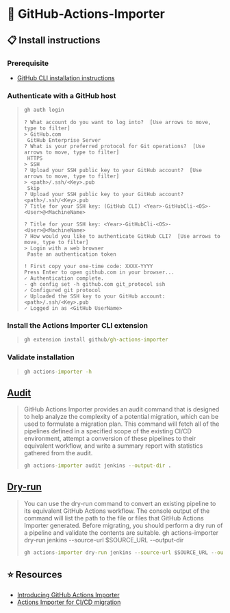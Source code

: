 # :bookmark_tabs: GitHub-Actions-Importer

## :clipboard: Install instructions

### Prerequisite
- [GitHub CLI installation instructions](https://github.com/cli/cli#installation)

### Authenticate with a GitHub host
>```cmd
> gh auth login
>```
>```
>? What account do you want to log into?  [Use arrows to move, type to filter]
>> GitHub.com
>  GitHub Enterprise Server  
>? What is your preferred protocol for Git operations?  [Use arrows to move, type to filter]
>  HTTPS
>> SSH
>? Upload your SSH public key to your GitHub account?  [Use arrows to move, type to filter]  
>> <path>/.ssh/<Key>.pub
>  Skip
>? Upload your SSH public key to your GitHub account? <path>/.ssh/<Key>.pub
>? Title for your SSH key: (GitHub CLI) <Year>-GitHubCli-<OS>-<User>@<MachineName>
>
>? Title for your SSH key: <Year>-GitHubCli-<OS>-<User>@<MachineName>
>? How would you like to authenticate GitHub CLI?  [Use arrows to move, type to filter]
>> Login with a web browser
>  Paste an authentication token
>
>! First copy your one-time code: XXXX-YYYY
>Press Enter to open github.com in your browser... 
>✓ Authentication complete.
>- gh config set -h github.com git_protocol ssh
>✓ Configured git protocol
>✓ Uploaded the SSH key to your GitHub account: <path>/.ssh/<Key>.pub
>✓ Logged in as <GitHub UserName>
>```

### Install the Actions Importer CLI extension
>```cmd
> gh extension install github/gh-actions-importer
>```

### Validate installation
>```cmd
> gh actions-importer -h
>```

## [Audit](https://github.blog/2022-11-10-introducing-github-actions-importer/#1-plan-the-timeline-and-complexity-of-the-migration)
>GitHub Actions Importer provides an audit command that is designed to help analyze the complexity of a potential migration, which can be used to formulate a migration plan. This command will fetch all of the pipelines defined in a specified scope of the existing CI/CD environment, attempt a conversion of these pipelines to their equivalent workflow, and write a summary report with statistics gathered from the audit.
>```cmd
> gh actions-importer audit jenkins --output-dir .
>```

## [Dry-run](https://github.blog/2022-11-10-introducing-github-actions-importer/#4-customize-a-workflows-conversion)

> You can use the dry-run command to convert an existing pipeline to its equivalent GitHub Actions workflow. The console output of the command will list the path to the file or files that GitHub Actions Importer generated. Before migrating, you should perform a dry run of a pipeline and validate the contents are suitable.
> gh actions-importer dry-run jenkins --source-url $SOURCE_URL --output-dir 
>
>```cmd
> gh actions-importer dry-run jenkins --source-url $SOURCE_URL --output-dir 
>```


## :star: Resources
- [Introducing GitHub Actions Importer](https://github.blog/2022-11-10-introducing-github-actions-importer/)
- [Actions Importer for CI/CD migration](https://github.blog/2023-03-01-github-actions-importer-is-now-generally-available/)
